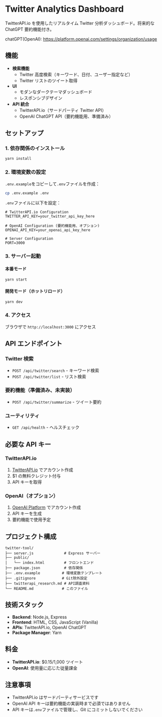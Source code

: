 # Twitter Analytics Dashboard

TwitterAPI.io を使用したリアルタイム Twitter 分析ダッシュボード。将来的な ChatGPT 要約機能付き。

chatGPT(OpenAI): https://platform.openai.com/settings/organization/usage

## 機能

-   **検索機能**
    -   Twitter 高度検索（キーワード、日付、ユーザー指定など）
    -   Twitter リストのツイート取得
-   **UI**
    -   モダンなダークテーマダッシュボード
    -   レスポンシブデザイン
-   **API 統合**
    -   TwitterAPI.io（サードパーティ Twitter API）
    -   OpenAI ChatGPT API（要約機能用、準備済み）

## セットアップ

### 1. 依存関係のインストール

```bash
yarn install
```

### 2. 環境変数の設定

`.env.example`をコピーして`.env`ファイルを作成：

```bash
cp .env.example .env
```

`.env`ファイルに以下を設定：

```
# TwitterAPI.io Configuration
TWITTER_API_KEY=your_twitter_api_key_here

# OpenAI Configuration (要約機能用、オプション)
OPENAI_API_KEY=your_openai_api_key_here

# Server Configuration
PORT=3000
```

### 3. サーバー起動

#### 本番モード

```bash
yarn start
```

#### 開発モード（ホットリロード）

```bash
yarn dev
```

### 4. アクセス

ブラウザで `http://localhost:3000` にアクセス

## API エンドポイント

### Twitter 検索

-   `POST /api/twitter/search` - キーワード検索
-   `POST /api/twitter/list` - リスト検索

### 要約機能（準備済み、未実装）

-   `POST /api/twitter/summarize` - ツイート要約

### ユーティリティ

-   `GET /api/health` - ヘルスチェック

## 必要な API キー

### TwitterAPI.io

1. [TwitterAPI.io](https://twitterapi.io) でアカウント作成
2. $1 の無料クレジット付与
3. API キーを取得

### OpenAI（オプション）

1. [OpenAI Platform](https://platform.openai.com/) でアカウント作成
2. API キーを生成
3. 要約機能で使用予定

## プロジェクト構成

```
twitter-tool/
├── server.js              # Express サーバー
├── public/
│   └── index.html         # フロントエンド
├── package.json           # 依存関係
├── .env.example          # 環境変数テンプレート
├── .gitignore            # Git除外設定
├── twitterapi_research.md # API調査資料
└── README.md             # このファイル
```

## 技術スタック

-   **Backend**: Node.js, Express
-   **Frontend**: HTML, CSS, JavaScript (Vanilla)
-   **APIs**: TwitterAPI.io, OpenAI ChatGPT
-   **Package Manager**: Yarn

## 料金

-   **TwitterAPI.io**: $0.15/1,000 ツイート
-   **OpenAI**: 使用量に応じた従量課金

## 注意事項

-   TwitterAPI.io はサードパーティサービスです
-   OpenAI API キーは要約機能の実装時まで必須ではありません
-   API キーは`.env`ファイルで管理し、Git にコミットしないでください
